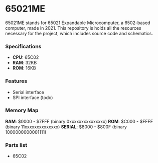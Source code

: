 # 65021ME
65021ME stands for 65021 Expandable Microcomputer, a 6502-based computer, made in 2021. This repository is holds all the resources necessary for the project, which includes source code and schematics.

### Specifications

- **CPU:** 65C02
- **RAM**: 32KB
- **ROM**: 16KB

### Features

- Serial interface 
- SPI interface (todo)

### Memory Map

**RAM**: \$0000 - \$7FFF (binary 0xxxxxxxxxxxxxxx)
**ROM**: \$C000 - \$FFFF (binary 11xxxxxxxxxxxxxx)
**SERIAL**: \$8000 - \$800F (binary 1000000000001111)

### Parts list
- 65C02
